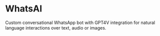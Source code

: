 # WhatsAI
Custom conversational WhatsApp bot with GPT4V integration for natural language interactions over text, audio or images.
